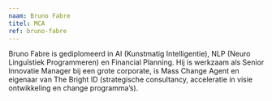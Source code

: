 ```yaml
---
naam: Bruno Fabre
titel: MCA
ref: bruno-fabre
---
```

Bruno Fabre is gediplomeerd in AI (Kunstmatig Intelligentie), NLP (Neuro Linguïstiek Programmeren) en Financial Planning. Hij is werkzaam als Senior Innovatie Manager bij een grote corporate, is Mass Change Agent en eigenaar van The Bright ID (strategische consultancy, acceleratie in visie ontwikkeling en change programma’s).